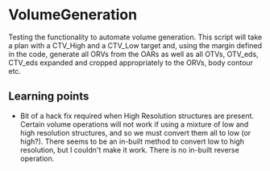 # VolumeGeneration

Testing the functionality to automate volume generation. This script will take a plan with a CTV_High and a CTV_Low target and, using the margin defined in the code, generate all ORVs from the OARs as well as all OTVs, OTV_eds, CTV_eds expanded and cropped appropriately to the ORVs, body contour etc.


## Learning points
- Bit of a hack fix required when High Resolution structures are present. Certain volume operations will not work if using a mixture of low and high resolution structures, and so we must convert them all to low (or high?). There seems to be an in-built method to convert low to high resolution, but I couldn't make it work. There is no in-built reverse operation.